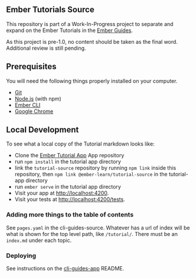 ## Ember Tutorials Source

This repository is part of a Work-In-Progress project to separate and expand on the Ember Tutorials in the [Ember Guides](https://guides.emberjs.com).

As this project is pre-1.0, no content should be taken as the final word. Additional review is still pending.

## Prerequisites

You will need the following things properly installed on your computer.

* [Git](https://git-scm.com/)
* [Node.js](https://nodejs.org/) (with npm)
* [Ember CLI](https://ember-cli.com/)
* [Google Chrome](https://google.com/chrome/)

## Local Development

To see what a local copy of the Tutorial markdown looks like:

* Clone the [Ember Tutorial App](https://github.com/ember-learn/tutorial-app) App repository
* run `npm install` in the tutorial app directory
* link the `tutorial-source` repository by running `npm link` inside this repository, then `npm link @ember-learn/tutorial-source` in the tutorial-app directory
* run `ember serve` in the tutorial app directory
* Visit your app at [http://localhost:4200](http://localhost:4200).
* Visit your tests at [http://localhost:4200/tests](http://localhost:4200/tests).

### Adding more things to the table of contents

See `pages.yaml` in the cli-guides-source. Whatever has a url of index will be what is shown for the top level path, like `/tutorial/`. There must be an `index.md` under each topic.

### Deploying

See instructions on the [cli-guides-app](https://github.com/ember-learn/cli-guides-source) README.
